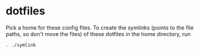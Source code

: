 # dotfiles

Pick a home for these config files. 
To create the symlinks (points to the file paths, so don't move the files) of these dotfiles in the home directory, run 

```bash
. ./symlink
```
